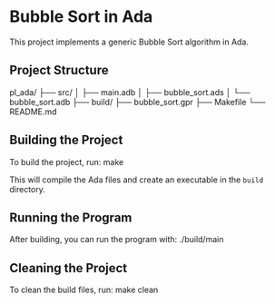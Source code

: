 # Bubble Sort in Ada

This project implements a generic Bubble Sort algorithm in Ada.

## Project Structure
pl_ada/
├── src/
│ ├── main.adb
│ ├── bubble_sort.ads
│ └── bubble_sort.adb
├── build/
├── bubble_sort.gpr
├── Makefile
└── README.md



## Building the Project

To build the project, run:
make


This will compile the Ada files and create an executable in the `build` directory.

## Running the Program

After building, you can run the program with:
./build/main


## Cleaning the Project

To clean the build files, run:
make clean
